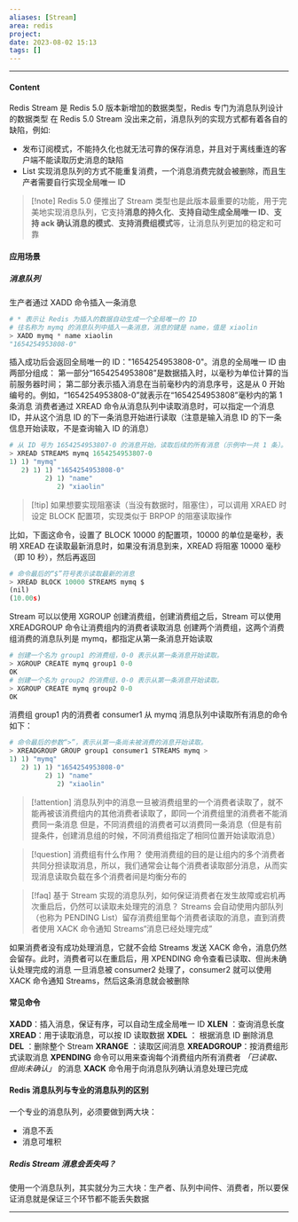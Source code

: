 ```yaml
---
aliases: [Stream]
area: redis
project: 
date: 2023-08-02 15:13
tags: []
---
```

---
#### Content
Redis Stream 是 Redis 5.0 版本新增加的数据类型，Redis 专门为消息队列设计的数据类型
在 Redis 5.0 Stream 没出来之前，消息队列的实现方式都有着各自的缺陷，例如:
- 发布订阅模式，不能持久化也就无法可靠的保存消息，并且对于离线重连的客户端不能读取历史消息的缺陷
- List 实现消息队列的方式不能重复消费，一个消息消费完就会被删除，而且生产者需要自行实现全局唯一 ID

> [!note] Redis 5.0 便推出了 Stream 类型也是此版本最重要的功能，用于完美地实现消息队列，它支持**消息的持久化**、**支持自动生成全局唯一 ID**、**支持 ack 确认消息的模式**、**支持消费组模式**等，让消息队列更加的稳定和可靠

#### 应用场景
##### 消息队列
生产者通过 XADD 命令插入一条消息
```py
# * 表示让 Redis 为插入的数据自动生成一个全局唯一的 ID
# 往名称为 mymq 的消息队列中插入一条消息，消息的键是 name，值是 xiaolin
> XADD mymq * name xiaolin
"1654254953808-0"
```
插入成功后会返回全局唯一的 ID："1654254953808-0"。消息的全局唯一 ID 由两部分组成：
第一部分“1654254953808”是数据插入时，以毫秒为单位计算的当前服务器时间；
第二部分表示插入消息在当前毫秒内的消息序号，这是从 0 开始编号的。例如，“1654254953808-0”就表示在“1654254953808”毫秒内的第 1 条消息
消费者通过 XREAD 命令从消息队列中读取消息时，可以指定一个消息 ID，并从这个消息 ID 的下一条消息开始进行读取（注意是输入消息 ID 的下一条信息开始读取，不是查询输入 ID 的消息）
```py
# 从 ID 号为 1654254953807-0 的消息开始，读取后续的所有消息（示例中一共 1 条）。
> XREAD STREAMS mymq 1654254953807-0
1) 1) "mymq"
   2) 1) 1) "1654254953808-0"
         2) 1) "name"
            2) "xiaolin"
```
> [!tip] 如果想要实现阻塞读（当没有数据时，阻塞住），可以调用 XRAED 时设定 BLOCK 配置项，实现类似于 BRPOP 的阻塞读取操作

比如，下面这命令，设置了 BLOCK 10000 的配置项，10000 的单位是毫秒，表明 XREAD 在读取最新消息时，如果没有消息到来，XREAD 将阻塞 10000 毫秒（即 10 秒），然后再返回
```py
# 命令最后的“$”符号表示读取最新的消息
> XREAD BLOCK 10000 STREAMS mymq $
(nil)
(10.00s)
```
Stream 可以以使用 XGROUP 创建消费组，创建消费组之后，Stream 可以使用 XREADGROUP 命令让消费组内的消费者读取消息
创建两个消费组，这两个消费组消费的消息队列是 mymq，都指定从第一条消息开始读取
```py
# 创建一个名为 group1 的消费组，0-0 表示从第一条消息开始读取。
> XGROUP CREATE mymq group1 0-0
OK
# 创建一个名为 group2 的消费组，0-0 表示从第一条消息开始读取。
> XGROUP CREATE mymq group2 0-0
OK
```
消费组 group1 内的消费者 consumer1 从 mymq 消息队列中读取所有消息的命令如下：
```py
# 命令最后的参数“>”，表示从第一条尚未被消费的消息开始读取。
> XREADGROUP GROUP group1 consumer1 STREAMS mymq >
1) 1) "mymq"
   2) 1) 1) "1654254953808-0"
         2) 1) "name"
            2) "xiaolin"
```

> [!attention] 消息队列中的消息一旦被消费组里的一个消费者读取了，就不能再被该消费组内的其他消费者读取了，即同一个消费组里的消费者不能消费同一条消息
> 但是，不同消费组的消费者可以消费同一条消息（但是有前提条件，创建消息组的时候，不同消费组指定了相同位置开始读取消息）

> [!question] 消费组有什么作用？
> 使用消费组的目的是让组内的多个消费者共同分担读取消息，所以，我们通常会让每个消费者读取部分消息，从而实现消息读取负载在多个消费者间是均衡分布的

> [!faq] 基于 Stream 实现的消息队列，如何保证消费者在发生故障或宕机再次重启后，仍然可以读取未处理完的消息？
> Streams 会自动使用内部队列（也称为 PENDING List）留存消费组里每个消费者读取的消息，直到消费者使用 XACK 命令通知 Streams“消息已经处理完成”

如果消费者没有成功处理消息，它就不会给 Streams 发送 XACK 命令，消息仍然会留存。此时，消费者可以在重启后，用 XPENDING 命令查看已读取、但尚未确认处理完成的消息
一旦消息被 consumer2 处理了，consumer2 就可以使用 XACK 命令通知 Streams，然后这条消息就会被删除

#### 常见命令
**XADD**：插入消息，保证有序，可以自动生成全局唯一 ID
**XLEN** ：查询消息长度
**XREAD**：用于读取消息，可以按 ID 读取数据
**XDEL** ： 根据消息 ID 删除消息
**DEL** ：删除整个 Stream
**XRANGE** ：读取区间消息
**XREADGROUP**：按消费组形式读取消息
**XPENDING** 命令可以用来查询每个消费组内所有消费者 *「已读取、但尚未确认」* 的消息
**XACK** 命令用于向消息队列确认消息处理已完成

#### Redis 消息队列与专业的消息队列的区别
一个专业的消息队列，必须要做到两大块：
- 消息不丢
- 消息可堆积

##### Redis Stream 消息会丢失吗？
使用一个消息队列，其实就分为三大块：生产者、队列中间件、消费者，所以要保证消息就是保证三个环节都不能丢失数据



---
